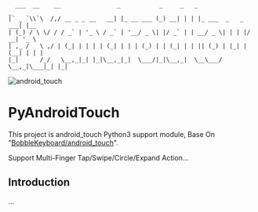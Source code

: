 ```
  ___  __    __                _           _     _   _                   _
|` _ `\\`\  /,/ __ _ _ __   __| |_ __ ___ (_) __| | | |_ ___  _   _  ___| |__
| (_) / \ \/ / / _` | '_ \ / _` | '__/ _ \| |/ _` | | __/ _ \| | | |/ __| '_ \
| ,_ /   \ ,/ | (_| | | | | (_| | | | (_) | | (_| | | || (_) | |_| | (__| | | |
|_|      /_/   \__,_|_| |_|\__,_|_|  \___/|_|\__,_|  \__\___/ \__,_|\___|_| |_|
```

![android_touch](https://github.com/BobbleKeyboard/android_touch/raw/master/android_touch.gif)

# PyAndroidTouch

This project is android_touch Python3 support module, Base On "[BobbleKeyboard/android_touch](https://github.com/BobbleKeyboard/android_touch)". 

Support Multi-Finger Tap/Swipe/Circle/Expand Action...

## Introduction

...